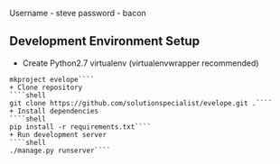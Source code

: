Username - steve
password - bacon




Development Environment Setup
-----------------------------

+ Create Python2.7 virtualenv  (virtualenvwrapper recommended)
````shell
mkproject evelope````
+ Clone repository
````shell
git clone https://github.com/solutionspecialist/evelope.git .````
+ Install dependencies
````shell
pip install -r requirements.txt````
+ Run development server
````shell
./manage.py runserver````